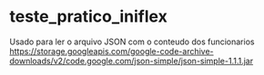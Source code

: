 # teste_pratico_iniflex

Usado para ler o arquivo JSON com o conteudo dos funcionarios
https://storage.googleapis.com/google-code-archive-downloads/v2/code.google.com/json-simple/json-simple-1.1.1.jar
